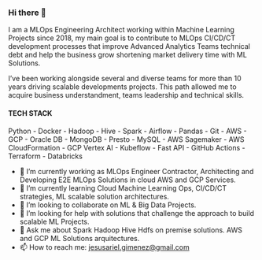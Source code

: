 ### Hi there 👋  

I am a MLOps Engineering Architect working within Machine Learning Projects since 2018, my main goal is to contribute to MLOps CI/CD/CT development processes that improve Advanced Analytics Teams technical debt and help the business grow shortening market delivery time with ML Solutions.

I’ve been working alongside several and diverse teams for more than 10 years driving scalable developments projects. This path allowed me to acquire business understandment, teams leadership and technical skills.

#### TECH STACK

Python - Docker - Hadoop - Hive - Spark - Airflow - Pandas - Git - AWS - GCP - Oracle DB - MongoDB - Presto - MySQL - AWS Sagemaker - AWS CloudFormation - GCP Vertex AI - Kubeflow - Fast API - GitHub Actions - Terraform - Databricks 

- 🔭 I’m currently working as MLOps Engineer Contractor, Architecting and Developing E2E MLOps Solutions in cloud AWS and GCP Services.
- 🌱 I’m currently learning Cloud Machine Learning Ops, CI/CD/CT strategies, ML scalable solution architectures.
- 👯 I’m looking to collaborate on ML & Big Data Projects.
- 🤔 I’m looking for help with solutions that challenge the approach to build scalable ML Projects.
- 💬 Ask me about Spark Hadoop Hive Hdfs on premise solutions. AWS and GCP ML Solutions arquitectures.
- 📫 How to reach me: jesusariel.gimenez@gmail.com

<!--
**jagimene/jagimene** is a ✨ _special_ ✨ repository because its `README.md` (this file) appears on your GitHub profile.

Here are some ideas to get you started:

- 🔭 I’m currently working as 
- 🌱 I’m currently learning 
- 👯 I’m looking to collaborate on 
- 🤔 I’m looking for help with 
- 💬 Ask me about 
- 📫 How to reach me: 
-->

